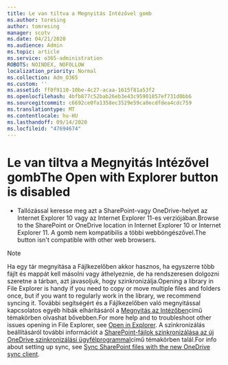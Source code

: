 ```yaml
---
title: Le van tiltva a Megnyitás Intézővel gomb
ms.author: toresing
author: tomresing
manager: scotv
ms.date: 04/21/2020
ms.audience: Admin
ms.topic: article
ms.service: o365-administration
ROBOTS: NOINDEX, NOFOLLOW
localization_priority: Normal
ms.collection: Adm_O365
ms.custom: ''
ms.assetid: ff0f9110-10be-4c27-acaa-1615f81a53f2
ms.openlocfilehash: 4bfb877c52bab26eb3e43c95901857ef731d0bb6
ms.sourcegitcommit: c6692ce0fa1358ec3529e59ca0ecdfdea4cdc759
ms.translationtype: MT
ms.contentlocale: hu-HU
ms.lasthandoff: 09/14/2020
ms.locfileid: "47694674"
---
```

# <a name="the-open-with-explorer-button-is-disabled"></a><span data-ttu-id="0f52c-102">Le van tiltva a Megnyitás Intézővel gomb</span><span class="sxs-lookup"><span data-stu-id="0f52c-102">The Open with Explorer button is disabled</span></span>

- <span data-ttu-id="0f52c-103">Tallózással keresse meg azt a SharePoint-vagy OneDrive-helyet az Internet Explorer 10 vagy az Internet Explorer 11-es verziójában.</span><span class="sxs-lookup"><span data-stu-id="0f52c-103">Browse to the SharePoint or OneDrive location in Internet Explorer 10 or Internet Explorer 11.</span></span> <span data-ttu-id="0f52c-104">A gomb nem kompatibilis a többi webböngészővel.</span><span class="sxs-lookup"><span data-stu-id="0f52c-104">The button isn't compatible with other web browsers.</span></span>
    
> [!NOTE]
> <span data-ttu-id="0f52c-105">Ha egy tár megnyitása a Fájlkezelőben akkor hasznos, ha egyszerre több fájlt és mappát kell másolni vagy áthelyeznie, de ha rendszeresen dolgozni szeretne a tárban, azt javasoljuk, hogy szinkronizálja.</span><span class="sxs-lookup"><span data-stu-id="0f52c-105">Opening a library in File Explorer is handy if you need to copy or move multiple files and folders once, but if you want to regularly work in the library, we recommend syncing it.</span></span> <span data-ttu-id="0f52c-106">További segítségért és a Fájlkezelőben való megnyitással kapcsolatos egyéb hibák elhárításáról a [Megnyitás az Intézőben](https://go.microsoft.com/fwlink/?linkid=871665)című témakörben olvashat bővebben.</span><span class="sxs-lookup"><span data-stu-id="0f52c-106">For more help and to troubleshoot other issues opening in File Explorer, see [Open in Explorer](https://go.microsoft.com/fwlink/?linkid=871665).</span></span> <span data-ttu-id="0f52c-107">A szinkronizálás beállításáról további információt a [SharePoint-fájlok szinkronizálása az új OneDrive szinkronizálási ügyfélprogrammal](https://go.microsoft.com/fwlink/?linkid=871666)című témakörben talál.</span><span class="sxs-lookup"><span data-stu-id="0f52c-107">For info about setting up sync, see [Sync SharePoint files with the new OneDrive sync client](https://go.microsoft.com/fwlink/?linkid=871666).</span></span> 
  

